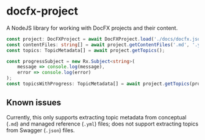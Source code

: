 # docfx-project

A NodeJS library for working with DocFX projects and their content.

```typescript
const project: DocFXProject = await DocFXProject.load('./docs/docfx.json');
const contentFiles: string[] = await project.getContentFiles('.md', '.yml');
const topics: TopicMetadata[] = await project.getTopics();

const progressSubject = new Rx.Subject<string>(
    message => console.log(message),
    error => console.log(error)
);
const topicsWithProgress: TopicMetadata[] = await project.getTopics(progressSubject);
```

## Known issues

Currently, this only supports extracting topic metadata from conceptual (`.md`) and managed reference (`.yml`) files; does not support extracting topics from Swagger (`.json`) files.
